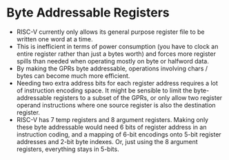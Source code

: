 
# Byte Addressable Registers

- RISC-V currently only allows its general purpose register file to be written
  one word at a time.
- This is inefficient in terms of power consumption (you have to clock an
  entire register rather than just a bytes worth) and forces more register
  spills than needed when operating mostly on byte or halfword data.
- By making the GPRs byte addressable, operations involving chars / bytes can
  become much more efficient. 
- Needing two extra address bits for each register address requires a lot of
  instruction encoding space. It might be sensible to limit the byte-addressable
  registers to a subset of the GPRs, or only allow two register operand instructions
  where one source register is also the destination register.
- RISC-V has 7 temp registers and 8 argument registers. Making only these byte
  addressable would need 6 bits of register address in an instruction coding, and
  a mapping of 6-bit encodings onto 5-bit register addresses and 2-bit byte
  indexes. Or, just using the 8 argument registers, everything stays in 5-bits.
